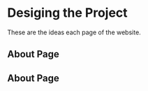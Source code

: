 # Desiging the Project 
These are the ideas each page of the website. 

## About Page 


## About Page 